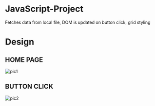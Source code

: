 # JavaScript-Project
Fetches data from local file, DOM is updated on button click, grid styling

# Design

## HOME PAGE

![pic1](https://user-images.githubusercontent.com/113575737/190320233-4ebef880-323c-4dad-a80c-e4d8f14decd0.png)


## BUTTON CLICK

![pic2](https://user-images.githubusercontent.com/113575737/190320475-9dbb2406-8ec0-42b1-bab7-823386b309ae.png)
